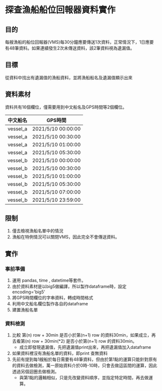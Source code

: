 # 探查漁船船位回報器資料實作

## **目的**
每艘漁船的船位回報器(VMS)每30分鐘應要傳送1次資料，正常情況下，1日應要有48筆資料。如果連續發生2次未傳送資料，該2筆資料視為遺漏值。

## **目標**
從資料中找出有遺漏值的漁船資料，並將漁船船名及遺漏值顯示出來

## **資料素材**
資料共有16個欄位，僅需要用到中文船名及GPS時間等2個欄位。

中文船名|GPS時間
|:----:|:---:|
vessel_a|2021/5/10 00:00:00|
vessel_a|2021/5/10 00:30:00|
vessel_a|2021/5/10 01:00:00|
vessel_a|2021/5/10 05:30:00|
vessel_b|2021/5/10 00:00:00|
vessel_b|2021/5/10 00:30:00|
vessel_b|2021/5/10 01:00:00|
vessel_b|2021/5/10 05:30:00|
vessel_b|2021/5/10 07:00:00|
vessel_b|2021/5/10 23:59:00|

## **限制**
1. 僅去檢視漁船名單中的情況
2. 漁船在特例情況可以關閉VMS，因此完全不會傳送資料。

## **實作**
### 事前準備
1. 運用 pandas, time , datetime等套件。
2. 由於資料素材是以big5做編譯，所以製作dataframe時，設定encoding='big5'
3. 將GPS時間欄位的字串資料，轉成時間格式
4. 利用中文船名欄位製作各自的dataframe
5. 建置漁船名單

### 資料檢測
1. 比較 第(n) row + 30min 是否小於第(n+1) row 的資料30min，如果成立，再去看第(n) row + 30min(*2) 是否小於第(n+1) row 的資料30min。
    - 成立即發現遺漏值，先把遺漏值print出來，再把遺漏值加入dataframe
2. 如果資料裡沒有漁船名單的資料，即print 查無資料
3. 先前有提到每1艘船於每日需要有48筆資料，但由於第1點的運算只能針對原有的資料去做檢測，萬一原始資料介於0時-10時，只會去做這區間的運算，因此透過另個迴圈去做檢測。
    - 與第1點的邏輯相似，只是先改變資料順序，並指定特定時間，再去做運算。
